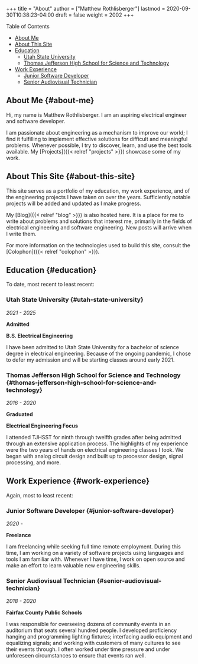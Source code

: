 +++
title = "About"
author = ["Matthew Rothlisberger"]
lastmod = 2020-09-30T10:38:23-04:00
draft = false
weight = 2002
+++

<div class="ox-hugo-toc toc">
<div></div>

<div class="heading">Table of Contents</div>

- [About Me](#about-me)
- [About This Site](#about-this-site)
- [Education](#education)
    - [Utah State University](#utah-state-university)
    - [Thomas Jefferson High School for Science and Technology](#thomas-jefferson-high-school-for-science-and-technology)
- [Work Experience](#work-experience)
    - [Junior Software Developer](#junior-software-developer)
    - [Senior Audiovisual Technician](#senior-audiovisual-technician)

</div>
<!--endtoc-->


## About Me {#about-me}

Hi, my name is Matthew Rothlisberger. I am an aspiring electrical
engineer and software developer.

I am passionate about engineering as a mechanism to improve our world;
I find it fulfilling to implement effective solutions for difficult
and meaningful problems. Whenever possible, I try to discover, learn,
and use the best tools available. My [Projects]({{< relref "projects" >}}) showcase some of my
work.


## About This Site {#about-this-site}

This site serves as a portfolio of my education, my work experience,
and of the engineering projects I have taken on over the
years. Sufficiently notable projects will be added and updated as I
make progress.

My [Blog]({{< relref "blog" >}}) is also hosted here. It is a place for me to write about
problems and solutions that interest me, primarily in the fields of
electrical engineering and software engineering. New posts will arrive
when I write them.

For more information on the technologies used to build this site,
consult the [Colophon]({{< relref "colophon" >}}).


## Education {#education}

To date, most recent to least recent:


### Utah State University {#utah-state-university}

_2021 - 2025_

**Admitted**

**B.S. Electrical Engineering**

I have been admitted to Utah State University for a bachelor of
science degree in electrical engineering. Because of the ongoing
pandemic, I chose to defer my admission and will be starting classes
around early 2021.


### Thomas Jefferson High School for Science and Technology {#thomas-jefferson-high-school-for-science-and-technology}

_2016 - 2020_

**Graduated**

**Electrical Engineering Focus**

I attended TJHSST for ninth through twelfth grades after being
admitted through an extensive application process. The highlights of
my experience were the two years of hands on electrical engineering
classes I took. We began with analog circuit design and built up to
processor design, signal processing, and more.


## Work Experience {#work-experience}

Again, most to least recent:


### Junior Software Developer {#junior-software-developer}

_2020 -_

**Freelance**

I am freelancing while seeking full time remote employment. During
this time, I am working on a variety of software projects using
languages and tools I am familiar with. Whenever I have time, I work
on open source and make an effort to learn valuable new engineering
skills.


### Senior Audiovisual Technician {#senior-audiovisual-technician}

_2018 - 2020_

**Fairfax County Public Schools**

I was responsible for overseeing dozens of community events in an
auditorium that seats several hundred people. I developed proficiency
hanging and programming lighting fixtures; interfacing audio equipment
and equalizing signals; and working with customers of many cultures to
see their events through. I often worked under time pressure and under
unforeseen circumstances to ensure that events ran well.
